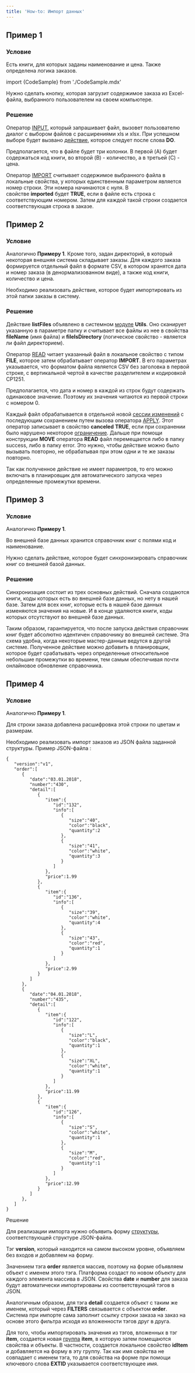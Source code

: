 ```yaml
---
title: 'How-to: Импорт данных'
---
```


## Пример 1

### Условие

Есть книги, для которых заданы наименование и цена. Также определена логика заказов.

import {CodeSample} from './CodeSample.mdx'

<CodeSample url="https://ru-documentation.lsfusion.org/sample?file=UseCaseImport&block=sample1"/>

Нужно сделать кнопку, которая загрузит содержимое заказа из Excel-файла, выбранного пользователем на своем компьютере.

### Решение

<CodeSample url="https://ru-documentation.lsfusion.org/sample?file=UseCaseImport&block=solution1"/>

Оператор [INPUT](INPUT_operator.md), который запрашивает файл, вызовет пользователю диалог с выбором файлов с расширениями xls и xlsx. При успешном выборе будет вызвано [действие](Actions.md), которое следует после слова **DO**.

Предполагается, что в файле будет три колонки. В первой (A) будет содержаться код книги, во второй (B) - количество, а в третьей (C) - цена. 

Оператор [IMPORT](IMPORT_operator.md) считывает содержимое выбранного файла в локальные свойства, у которых единственным параметром является номер строки. Эти номера начинаются с нуля. В свойстве **imported** будет **TRUE**, если в файле есть строка с соответствующим номером. Затем для каждой такой строки создается соответствующая строка в заказе.

## Пример 2

### Условие

Аналогично **Примеру 1**. Кроме того, задан директорий, в который некоторая внешняя система складывает заказы. Для каждого заказа формируется отдельный файл в формате CSV, в котором хранятся дата и номер заказа (в денормализованном виде), а также код книги, количество и цена.

<CodeSample url="https://ru-documentation.lsfusion.org/sample?file=UseCaseImport&block=sample2"/>

Необходимо реализовать действие, которое будет импортировать из этой папки заказы в систему.

### Решение

<CodeSample url="https://ru-documentation.lsfusion.org/sample?file=UseCaseImport&block=solution2"/>

Действие **listFiles** объявлено в системном [модуле](Modules.md) **Utils**. Оно сканирует указанную в параметре папку и считывает все файлы из нее в свойства **fileName** (имя файла) и **fileIsDirectory** (логическое свойство - является ли файл директорием).

Оператор [READ](READ_operator.md) читает указанный файл в локальное свойство с типом **FILE**, которое затем обрабатывает оператор **IMPORT**. В его параметрах указывается, что форматом файла является CSV без заголовка в первой строке, с вертикальной чертой в качестве разделителем и кодировкой CP1251.

Предполагается, что дата и номер в каждой из строк будут содержать одинаковое значение. Поэтому их значения читаются из первой строки с номером 0.

Каждый файл обрабатывается в отдельной новой [сессии изменений](Change_sessions.md) с последующим сохранением путем вызова оператора [APPLY](APPLY_operator.md). Этот оператор записывает в свойство **canceled** **TRUE**, если при сохранении было нарушено некоторое [ограничение](Constraints.md). Дальше при помощи конструкции **MOVE** оператора **READ** файл перемещается либо в папку success, либо в папку error. Это нужно, чтобы действие можно было вызывать повторно, не обрабатывая при этом одни и те же заказы повторно.

Так как полученное действие не имеет параметров, то его можно включать в планировщик для автоматического запуска через определенные промежутки времени.

## Пример 3

### Условие

Аналогично **Примеру 1**.

Во внешней базе данных хранится справочник книг с полями код и наименование.

Нужно сделать действие, которое будет синхронизировать справочник книг со внешней базой данных.

### Решение

<CodeSample url="https://ru-documentation.lsfusion.org/sample?file=UseCaseImport&block=solution3"/>

Синхронизация состоит из трех основных действий. Сначала создаются книги, коды которых есть во внешней базе данных, но нету в нашей базе. Затем для всех книг, которые есть в нашей базе данных изменяются значения на новые. И в конце удаляются книги, коды которых отсутствуют во внешней базе данных.

Таким образом, гарантируется, что после запуска действия справочник книг будет абсолютно идентичен справочнику во внешней системе. Эта схема удобна, когда некоторые мастер-данные ведутся в другой системе. Полученное действие можно добавить в планировщик, которое будет срабатывать через определенные относительное небольшие промежутки во времени, тем самым обеспечивая почти онлайновое обновление справочника.

## Пример 4

### Условие

Аналогично **Примеру 1**.

Для строки заказа добавлена расшифровка этой строки по цветам и размерам.

<CodeSample url="https://ru-documentation.lsfusion.org/sample?file=UseCaseImport&block=sample4"/>

Необходимо реализовать импорт заказов из JSON файла заданной структуры. Пример JSON-файла :

    {
       "version":"v1",
       "order":[
          {
             "date":"03.01.2018",
             "number":"430",
             "detail":[
                {
                   "item":{
                      "id":"132",
                      "info":[
                         {
                            "size":"40",
                            "color":"black",
                            "quantity":2
                         },
                         {
                            "size":"41",
                            "color":"white",
                            "quantity":3
                         }
                      ]
                   },
                   "price":1.99
                },
                {
                   "item":{
                      "id":"136",
                      "info":[
                         {
                            "size":"39",
                            "color":"white",
                            "quantity":4
                         },
                         {
                            "size":"43",
                            "color":"red",
                            "quantity":1
                         }
                      ]
                   },
                   "price":2.99
                }
             ]
          },
          {
             "date":"04.01.2018",
             "number":"435",
             "detail":[
                {
                   "item":{
                      "id":"122",
                      "info":[
                         {
                            "size":"L",
                            "color":"black",
                            "quantity":1
                         },
                         {
                            "size":"XL",
                            "color":"white",
                            "quantity":1
                         }
                      ]
                   },
                   "price":11.99
                },
                {
                   "item":{
                      "id":"126",
                      "info":[
                         {
                            "size":"S",
                            "color":"white",
                            "quantity":1
                         },
                         {
                            "size":"M",
                            "color":"red",
                            "quantity":1
                         }
                      ]
                   },
                   "price":12.99
                }
             ]
          },
       ]
    }

Решение

<CodeSample url="https://ru-documentation.lsfusion.org/sample?file=UseCaseImport&block=solution4"/>

Для реализации импорта нужно объявить форму [структуры](Structured_view.md), соответствующей структуре JSON-файла.

Тэг **version**, который находится на самом высоком уровне, объявляем без входов и добавляем на форму.

Значением тэга **order** является массив, поэтому на форме объявляем объект с именем этого тэга. Платформа создаст по новом объекту для каждого элемента массива в JSON. Свойства **date** и **number** для заказа будут автоматически импортированы из соответствующий тэгов в JSON.

Аналогичным образом, для тэга **detail** создается объект с таким же именем, который через **FILTERS** связывается с объектом **order**. Система при импорте сама заполнит ссылку строки заказа на заказ на основе этого фильтра исходя из вложенности тэгов друг в друга.

Для того, чтобы импортировать значения из тэгов, вложенных в тэг **item**, создается новая [группа](Groups_of_properties_and_actions.md) **item**, в которую затем помещаются свойства и объекты. В частности, создается локальное свойство **idItem** и добавляется на форму в эту группу. Так как имя свойства не совпадает с именем тэга, то для свойства на форме при помощи ключевого слова **EXTID** указывается соответствующее имя.
